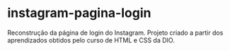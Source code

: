 # instagram-pagina-login
Reconstrução da página de login do Instagram. Projeto criado a partir dos aprendizados obtidos pelo curso de HTML e CSS da DIO.
